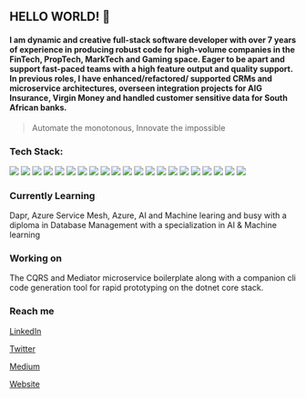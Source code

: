 ## HELLO WORLD! 👋

#### I am dynamic and creative full-stack software developer with over 7 years of experience in producing robust code for high-volume companies in the FinTech, PropTech, MarkTech and Gaming space. Eager to be apart and support fast-paced teams with a high feature output and quality support. In previous roles, I have enhanced/refactored/ supported CRMs and microservice architectures, overseen integration projects for AIG Insurance, Virgin Money and handled customer sensitive data for South African banks. 

> Automate the monotonous, Innovate the impossible

### Tech Stack:
![](https://img.shields.io/badge/OS-Windows-informational?style=flat&logo=csharp&logoColor=white&color=0078D6)
![](https://img.shields.io/badge/CODE-CSharp-informational?style=flat&logo=csharp&logoColor=white&color=239120)
![](https://img.shields.io/badge/CODE-Javascript-informational?style=flat&logo=csharp&logoColor=white&color=F7DF1E)
![](https://img.shields.io/badge/Editor-VSCode-informational?style=flat&logo=csharp&logoColor=white&color=007ACC)
![](https://img.shields.io/badge/IDE-VisualStudio-informational?style=flat&logo=csharp&logoColor=white&color=5C2D91)
![](https://img.shields.io/badge/Frameworks-Vue-informational?style=flat&logo=csharp&logoColor=white&color=4FC08D)
![](https://img.shields.io/badge/Frameworks-React-informational?style=flat&logo=csharp&logoColor=white&color=61DAFB)
![](https://img.shields.io/badge/Frameworks-Angular-informational?style=flat&logo=csharp&logoColor=white&color=DD0031)
![](https://img.shields.io/badge/Frameworks-Nodejs-informational?style=flat&logo=csharp&logoColor=white&color=339933)
![](https://img.shields.io/badge/Frameworks-TypeScript-informational?style=flat&logo=csharp&logoColor=white&color=007ACC)
![](https://img.shields.io/badge/Frameworks-DotnetCore-informational?style=flat&logo=csharp&logoColor=white&color=5C2D91)
![](https://img.shields.io/badge/Frameworks-Blazor-informational?style=flat&logo=csharp&logoColor=white&color=5C2D91)
![](https://img.shields.io/badge/Tools-Docker-informational?style=flat&logo=csharp&logoColor=white&color=2496ED)
![](https://img.shields.io/badge/Tools-GithubActions-informational?style=flat&logo=csharp&logoColor=white&color=181717)
![](https://img.shields.io/badge/Tools-Redis-informational?style=flat&logo=csharp&logoColor=white&color=DC382D)
![](https://img.shields.io/badge/Tools-GitKraken-informational?style=flat&logo=csharp&logoColor=white&color=179287)
![](https://img.shields.io/badge/Source-Bitbucket-informational?style=flat&logo=csharp&logoColor=white&color=0052CC)
![](https://img.shields.io/badge/Source-Github-informational?style=flat&logo=csharp&logoColor=white&color=181717)
![](https://img.shields.io/badge/DB-TSQL-informational?style=flat&logo=csharp&logoColor=white&color=CC2927)
![](https://img.shields.io/badge/Source-Postgres-informational?style=flat&logo=csharp&logoColor=white&color=336791)
![](https://img.shields.io/badge/Source-MongoDB-informational?style=flat&logo=csharp&logoColor=white&color=47A248)


### Currently Learning 

Dapr, Azure Service Mesh, Azure, AI and Machine learing and busy with a diploma in Database Management with a specialization in AI & Machine learning

### Working on

The CQRS and Mediator microservice boilerplate along with a companion cli code generation tool for rapid prototyping on the dotnet core stack.

### Reach me 

[LinkedIn](https://www.linkedin.com/in/armandjordaan/)

[Twitter](https://twitter.com/jordaan_armand) 

[Medium](https://medium.com/@armandjordaan6)

[Website](https://armandjordaan.com)


<!--
**ArmandJ77/ArmandJ77** is a ✨ _special_ ✨ repository because its `README.md` (this file) appears on your GitHub profile.

Here are some ideas to get you started:

- 🔭 I’m currently working on ...
- 🌱 I’m currently learning ...
- 👯 I’m looking to collaborate on ...
- 🤔 I’m looking for help with ...
- 💬 Ask me about ...
- 📫 How to reach me: ...
- 😄 Pronouns: ...
- ⚡ Fun fact: ...
-->
